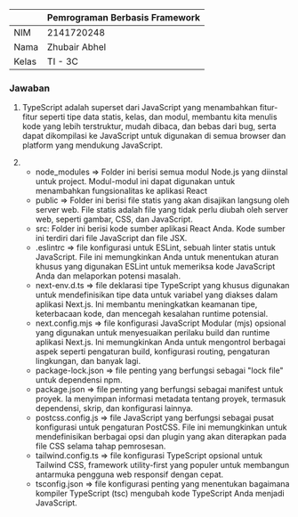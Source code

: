 |  | Pemrograman Berbasis Framework |
|--|--|
| NIM | 2141720248 |
| Nama | Zhubair Abhel |
| Kelas | TI - 3C |

### Jawaban

1. TypeScript adalah superset dari JavaScript yang menambahkan fitur-fitur seperti tipe data statis, kelas, dan modul, membantu kita menulis kode yang lebih terstruktur, mudah dibaca, dan bebas dari bug, serta dapat dikompilasi ke JavaScript untuk digunakan di semua browser dan platform yang mendukung JavaScript.

2. - node_modules => Folder ini berisi semua modul Node.js yang diinstal untuk project. Modul-modul ini dapat digunakan untuk menambahkan fungsionalitas ke aplikasi React
   - public => Folder ini berisi file statis yang akan disajikan langsung oleh server web. File statis adalah file yang tidak perlu diubah oleh server web, seperti gambar, CSS, dan JavaScript.
   - src: Folder ini berisi kode sumber aplikasi React Anda. Kode sumber ini terdiri dari file JavaScript dan file JSX.
   - .eslintrc => file konfigurasi untuk ESLint, sebuah linter statis untuk JavaScript. File ini memungkinkan Anda untuk menentukan aturan khusus yang digunakan ESLint untuk memeriksa kode JavaScript Anda dan melaporkan potensi masalah.
   - next-env.d.ts => file deklarasi tipe TypeScript yang khusus digunakan untuk mendefinisikan tipe data untuk variabel yang diakses dalam aplikasi Next.js. Ini membantu meningkatkan keamanan tipe, keterbacaan kode, dan mencegah kesalahan runtime potensial.
   - next.config.mjs => file konfigurasi JavaScript Modular (mjs) opsional yang digunakan untuk menyesuaikan perilaku build dan runtime aplikasi Next.js. Ini memungkinkan Anda untuk mengontrol berbagai aspek seperti pengaturan build, konfigurasi routing, pengaturan lingkungan, dan banyak lagi.
   - package-lock.json => file penting yang berfungsi sebagai "lock file" untuk dependensi npm. 
   -  package.json => file penting yang berfungsi sebagai manifest untuk proyek. Ia menyimpan informasi metadata tentang proyek, termasuk dependensi, skrip, dan konfigurasi lainnya.
   - postcss.config.js => file JavaScript yang berfungsi sebagai pusat konfigurasi untuk pengaturan PostCSS. File ini memungkinkan untuk mendefinisikan berbagai opsi dan plugin yang akan diterapkan pada file CSS selama tahap pemrosesan.
   - tailwind.config.ts => file konfigurasi TypeScript opsional untuk Tailwind CSS, framework utility-first yang populer untuk membangun antarmuka pengguna web responsif dengan cepat.
   - tsconfig.json => file konfigurasi penting yang menentukan bagaimana kompiler TypeScript (tsc) mengubah kode TypeScript Anda menjadi JavaScript.
